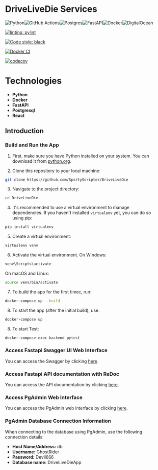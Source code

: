 # DriveLiveDie Services

![Python](https://img.shields.io/badge/python-3670A0?style=for-the-badge&logo=python&logoColor=ffdd54)![GitHub Actions](https://img.shields.io/badge/github%20actions-%232671E5.svg?style=for-the-badge&logo=githubactions&logoColor=white)![Postgres](https://img.shields.io/badge/postgres-%23316192.svg?style=for-the-badge&logo=postgresql&logoColor=white)![FastAPI](https://img.shields.io/badge/FastAPI-005571?style=for-the-badge&logo=fastapi)![Docker](https://img.shields.io/badge/docker-%230db7ed.svg?style=for-the-badge&logo=docker&logoColor=white)![DigitalOcean](https://img.shields.io/badge/Digital_Ocean-0080FF?style=for-the-badge&logo=DigitalOcean&logoColor=white)

[![linting: pylint](https://img.shields.io/badge/linting-pylint-yellowgreen)](https://github.com/pylint-dev/pylint)

[![Code style: black](https://img.shields.io/badge/code%20style-black-000000.svg)](https://github.com/psf/black)

[![Docker CI](https://github.com/SportyScripter/DriveLiveDie/actions/workflows/ci-cd-pipeline.yaml/badge.svg)](https://github.com/SportyScripter/DriveLiveDie/actions/workflows/ci-cd-pipeline.yaml)

[![codecov](https://codecov.io/github/SportyScripter/DriveLiveDie/graph/badge.svg?token=119X24X6GZ)](https://codecov.io/github/SportyScripter/DriveLiveDie)

# Technologies

- **Python**
- **Docker**
- **FastAPI**
- **Postgresql**
- **React**

## Introduction

### Build and Run the App

1. First, make sure you have Python installed on your system. You can download it from [python.org](https://www.python.org/).

2. Clone this repository to your local machine:

```bash
git clone https://github.com/SportyScripter/DriveLiveDie
```

3. Navigate to the project directory:

```bash
cd DriveLiveDie
```

4. It's recommended to use a virtual environment to manage dependencies. If you haven't installed `virtualenv` yet, you can do so using pip:

```bash
pip install virtualenv
```

5. Create a virtual environment:

```bash
virtualenv venv
```

6. Activate the virtual environment. On Windows:

```bash
venv\Scripts\activate
```

On macOS and Linux:

```bash
source venv/bin/activate
```

7. To build the app for the first timec, run:

```bash
docker-compose up --build
```

8. To start the app (after the initial build), use:

```bash
docker-compose up
```

8. To start Test:

```bash
docker-compose exec backend pytest
```

### Access Fastapi Swagger UI Web Interface

You can access the Swagger by clicking [here](http://localhost:8008/docs#/).

### Access Fastapi API documentation with ReDoc

You can access the API documentation by clicking [here](http://localhost:8008/redoc).

### Access PgAdmin Web Interface

You can access the PgAdmin web interface by clicking [here](http://localhost:5050/login?next=%2F).

### PgAdmin Database Connection Information

When connecting to the database using PgAdmin, use the following connection details:

- **Host Name/Address:** db
- **Username:** GhostRider
- **Password:** Devil666
- **Database name:** DriveLiveDieApp
